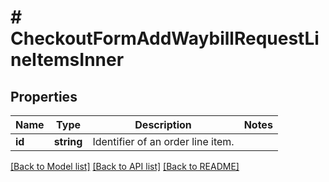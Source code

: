 # # CheckoutFormAddWaybillRequestLineItemsInner

## Properties

Name | Type | Description | Notes
------------ | ------------- | ------------- | -------------
**id** | **string** | Identifier of an order line item. |

[[Back to Model list]](../../README.md#models) [[Back to API list]](../../README.md#endpoints) [[Back to README]](../../README.md)
